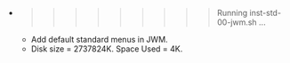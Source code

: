 * >>>>>>>>> Running inst-std-00-jwm.sh ...
  * Add default standard menus in JWM.
  * Disk size = 2737824K. Space Used = 4K.

